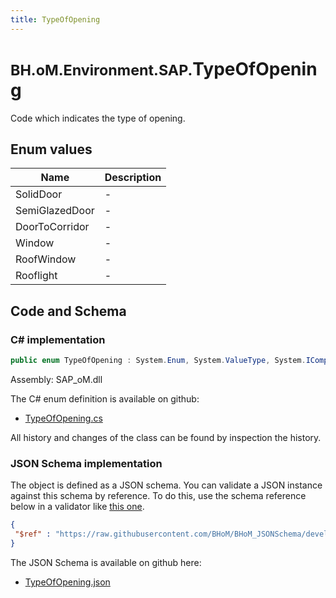 ```yaml
---
title: TypeOfOpening
---
```


# <small>BH.oM.Environment.SAP.</small>**TypeOfOpening**

Code which indicates the type of opening.

## Enum values

| Name            | Description                                                    |
|-----------------|----------------------------------------------------------------|
| SolidDoor |  -  |
| SemiGlazedDoor |  -  |
| DoorToCorridor |  -  |
| Window |  -  |
| RoofWindow |  -  |
| Rooflight |  -  |


## Code and Schema

### C# implementation

``` C# title="C#"
public enum TypeOfOpening : System.Enum, System.ValueType, System.IComparable, System.ISpanFormattable, System.IFormattable, System.IConvertible
```

Assembly: SAP_oM.dll

The C# enum definition is available on github:

- [TypeOfOpening.cs](https://github.com/BHoM/SAP_Toolkit/blob/develop/SAP_oM/Enums\TypeOfOpening.cs)

All history and changes of the class can be found by inspection the history.
### JSON Schema implementation

The object is defined as a JSON schema. You can validate a JSON instance against this schema by reference. To do this, use the schema reference below in a validator like [this one](https://www.jsonschemavalidator.net/).

``` json title="JSON Schema"
{
 "$ref" : "https://raw.githubusercontent.com/BHoM/BHoM_JSONSchema/develop/SAP_oM/SAP/TypeOfOpening.json"
}
```

The JSON Schema is available on github here:

- [TypeOfOpening.json](https://github.com/BHoM/BHoM_JSONSchema/blob/develop/SAP_oM/SAP/TypeOfOpening.json)
